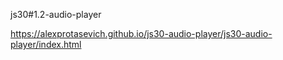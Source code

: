 js30#1.2-audio-player

https://alexprotasevich.github.io/js30-audio-player/js30-audio-player/index.html